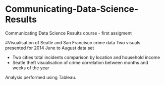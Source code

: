 # Communicating-Data-Science-Results
Communicating Data Science Results course - first assigment

#Visualisation of Seatle and San Francisco crime data
Two visuals presented for 2014 June to August data set
- Two cities total incidents comparison by location and household income
- Seatle theft visualisation of crime correlation between months and weeks of the year

Analysis performed using Tableau.
